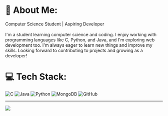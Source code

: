 # 💫 About Me:
Computer Science Student | Aspiring Developer<br><br>I'm a student learning computer science and coding. I enjoy working with programming languages like C, Python, and Java, and I'm exploring web development too. I'm always eager to learn new things and improve my skills. Looking forward to contributing to projects and growing as a developer!


# 💻 Tech Stack:
![C](https://img.shields.io/badge/c-%2300599C.svg?style=for-the-badge&logo=c&logoColor=white) ![Java](https://img.shields.io/badge/java-%23ED8B00.svg?style=for-the-badge&logo=openjdk&logoColor=white) ![Python](https://img.shields.io/badge/python-3670A0?style=for-the-badge&logo=python&logoColor=ffdd54) ![MongoDB](https://img.shields.io/badge/MongoDB-%234ea94b.svg?style=for-the-badge&logo=mongodb&logoColor=white) ![GitHub](https://img.shields.io/badge/github-%23121011.svg?style=for-the-badge&logo=github&logoColor=white)

---
[![](https://visitcount.itsvg.in/api?id=Brainwave_Matrix_Intern-&icon=0&color=0)](https://visitcount.itsvg.in)

